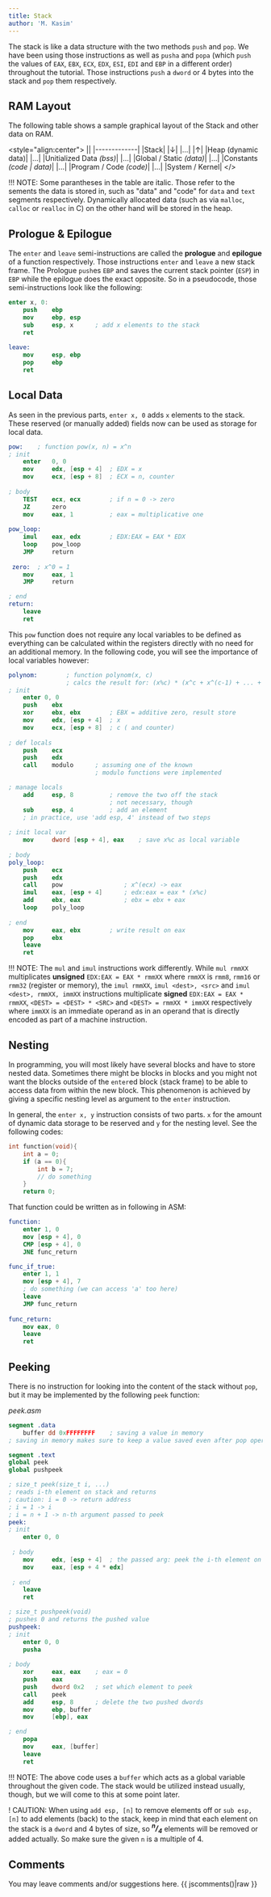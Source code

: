 ```yaml
---
title: Stack
author: 'M. Kasim'
---
```


The stack is like a data structure with the two methods `push` and `pop`. We have been using those instructions as well as `pusha` and `popa` (which `push` the values of `EAX`, `EBX`, `ECX`, `EDX`, `ESI`, `EDI` and `EBP` in a different order) throughout the tutorial. Those instructions `push` a `dword` or 4 bytes into the stack and `pop`  them respectively.


## RAM Layout
The following table shows a sample graphical layout of the Stack and other data on RAM.

<style="align:center">
||
|-------------|
|Stack|
|↓|
|...|
|↑|
|Heap (dynamic data)|
|...|
|Unitialized Data _(bss)_|
|...|
|Global / Static _(data)_|
|...|
|Constants _(code \| data)_|
|...|
|Program / Code _(code)_|
|...|
|System / Kernel|
</>

!!! NOTE: Some parantheses in the table are italic. Those refer to the sements the data is stored in, such as "data" and "code"  for `data` and `text` segments respectively. Dynamically allocated data (such as via `malloc`, `calloc` or `realloc` in C) on the other hand will be stored in the heap.


## Prologue & Epilogue
The `enter` and `leave` semi-instructions are called the **prologue** and **epilogue** of a function respectively. Those instructions `enter` and `leave` a new stack frame. The Prologue `push`es `EBP` and saves the current stack pointer (`ESP`) in `EBP` while the epilogue does the exact opposite. So in a pseudocode, those semi-instructions look like the following:

```nasm
enter x, 0:
	push	ebp
	mov		ebp, esp
    sub		esp, x		; add x elements to the stack
    ret
    
leave:
	mov		esp, ebp
    pop		ebp
    ret
```

## Local Data
As seen in the previous parts, `enter x, 0` adds `x` elements to the stack. These reserved (or manually added) fields now can be used as storage for local data.

```NASM
pow:	; function pow(x, n) = x^n
; init
	enter	0, 0
    mov		edx, [esp + 4]	; EDX = x
    mov		ecx, [esp + 8]	; ECX = n, counter
 
; body
    TEST	ecx, ecx		; if n = 0 -> zero
    JZ		zero
    mov 	eax, 1			; eax = multiplicative one
    
pow_loop:
	imul	eax, edx		; EDX:EAX = EAX * EDX
    loop	pow_loop
    JMP		return
    
 zero:	; x^0 = 1
 	mov		eax, 1
    JMP		return

; end
return:
	leave
    ret
```

This `pow` function does not require any local variables to be defined as everything can be calculated within the registers directly with no need for an additional memory. In the following code, you will see the importance of local variables however:

```NASM
polynom:		; function polynom(x, c)
				; calcs the result for: (x%c) * (x^c + x^(c-1) + ... + x)
; init
	enter 0, 0
    push 	ebx
    xor		ebx, ebx		; EBX = additive zero, result store
    mov		edx, [esp + 4]	; x
    mov		ecx, [esp + 8]	; c ( and counter)
    
; def locals
    push	ecx
    push	edx
    call	modulo		; assuming one of the known 
    					; modulo functions were implemented

; manage locals
    add		esp, 8			; remove the two off the stack
     						; not necessary, though
	sub		esp, 4			; add an element
    ; in practice, use 'add esp, 4' instead of two steps
    
; init local var
    mov 	dword [esp + 4], eax	; save x%c as local variable
    
; body
poly_loop:
	push	ecx
    push	edx
    call	pow					; x^(ecx) -> eax
    imul	eax, [esp + 4]		; edx:eax = eax * (x%c)
    add		ebx, eax			; ebx = ebx + eax
    loop	poly_loop
    
; end
    mov		eax, ebx		; write result on eax
    pop		ebx
    leave
    ret
```

!!! NOTE: The `mul` and `imul` instructions  work differently. While `mul rmmXX` multiplicates **unsigned** `EDX:EAX = EAX * rmmXX` where `rmmXX` is `rmm8`, `rmm16` or `rmm32` (register or memory), the `imul rmmXX`, `imul <dest>, <src>` and `imul <dest>, rmmXX, immXX` instructions multiplicate **signed** `EDX:EAX = EAX * rmmXX`, `<DEST> = <DEST> * <SRC>` and `<DEST> = rmmXX * immXX` respectively where `immXX` is an immediate operand as in an operand that is directly encoded as part of a machine instruction.


## Nesting
In programming, you will most likely have several blocks and have to store nested data. Sometimes there might be blocks in blocks and you might not want the blocks outside of the `enter`ed block (stack frame) to be able to access data from within the new block. This phenomenon is achieved by giving a specific nesting level as argument to the `enter` instruction.

In general, the `enter x, y` instruction consists of two parts. `x` for the amount of dynamic data storage to be reserved and `y` for the nesting level. See the following codes:

```C
int function(void){
	int a = 0;
    if (a == 0){
    	int b = 7;
    	// do something
	}
    return 0;
```

That function could be written as in following in ASM:

```NASM
function:
	enter 1, 0
    mov	[esp + 4], 0
    CMP	[esp + 4], 0
    JNE	func_return

func_if_true:
	enter 1, 1
    mov [esp + 4], 7
    ; do something (we can access 'a' too here)
    leave
    JMP func_return
    
func_return:
	mov	eax, 0
    leave
    ret
```

## Peeking
There is no instruction for looking into the content of the stack without `pop`, but it may be implemented by the following `peek` function:

_peek.asm_
```nasm
segment .data
    buffer dd 0xFFFFFFFF	; saving a value in memory
; saving in memory makes sure to keep a value saved even after pop operations on reg

segment .text
global peek
global pushpeek

; size_t peek(size_t i, ...)
; reads i-th element on stack and returns
; caution: i = 0 -> return address
; i = 1 -> i
; i = n + 1 -> n-th argument passed to peek
peek:
; init
	enter 0, 0
    
 ; body
    mov 	edx, [esp + 4]  ; the passed arg: peek the i-th element on stack
    mov 	eax, [esp + 4 * edx]
    
 ; end
 	leave
    ret

; size_t pushpeek(void)
; pushes 0 and returns the pushed value
pushpeek:
; init
    enter 0, 0
    pusha
    
; body
    xor 	eax, eax	; eax = 0
    push 	eax
    push 	dword 0x2	; set which element to peek
    call 	peek
    add 	esp, 8      ; delete the two pushed dwords
    mov 	ebp, buffer
    mov 	[ebp], eax    

; end
    popa
    mov 	eax, [buffer]
    leave
    ret
```
!!! NOTE: The above code uses a `buffer` which acts as a global variable throughout the given code. The stack would be utilized instead usually, though, but we will come to this at some point later.

! CAUTION: When using `add esp, [n]` to remove elements off or `sub esp, [n]` to add elements (back) to the stack, keep in mind that each element on the stack is a `dword` and 4 bytes of size, so _**<sup>n</sup>/<sub>4</sub>**_ elements will be removed or added actually. So make sure the given `n` is a multiple of 4.


## Comments
You may leave comments and/or suggestions here.
{{ jscomments()|raw }}